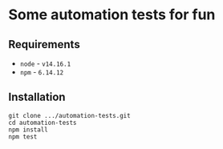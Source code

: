 # Some automation tests for fun

## Requirements
- `node` - `v14.16.1`
- `npm` - `6.14.12`

## Installation
```
git clone .../automation-tests.git
cd automation-tests
npm install
npm test
```
